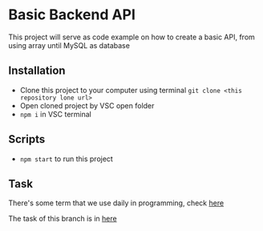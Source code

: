 # Basic Backend API
This project will serve as code example on how to create a basic API, from using array until MySQL as database

## Installation
- Clone this project to your computer using terminal `git clone <this repository lone url>`
- Open cloned project by VSC open folder
- `npm i` in VSC terminal

## Scripts
- `npm start` to run this project

## Task
There's some term that we use daily in programming, check [here](term.md)

The task of this branch is in [here](task.md)
